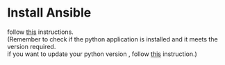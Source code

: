 # Install Ansible
follow [this](https://docs.ansible.com/ansible/latest/installation_guide/installation_distros.html#installing-ansible-on-ubuntu) instructions.  
(Remember to check if the python application is installed and it meets the version required.  
 if you want to update your python version , follow [this](https://github.com/amirsalehag/programming/blob/main/python-info/installation.md) instruction.)
